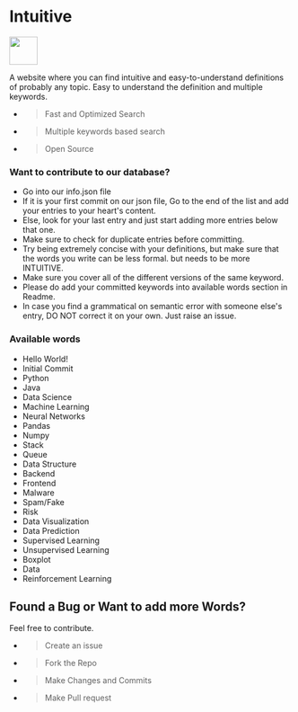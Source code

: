 # Intuitive  
<img src="https://logos-download.com/wp-content/uploads/2019/01/JavaScript_Logo.png" width="50" />

A website where you can find intuitive and easy-to-understand definitions of probably any topic.
Easy to understand the definition and multiple keywords.

- > Fast and Optimized Search
- > Multiple keywords based search
- > Open Source

### Want to contribute to our database?
- Go into our info.json file
- If it is your first commit on our json file, Go to the end of the list and add your entries to your heart's content.
- Else, look for your last entry and just start adding more entries below that one.
- Make sure to check for duplicate entries before committing.
- Try being extremely concise with your definitions, but make sure that the words you write can be less formal. but needs to be more INTUITIVE.
- Make sure you cover all of the different versions of the same keyword.
- Please do add your committed keywords into available words section in Readme.
- In case you find a grammatical on semantic error with someone else's entry, DO NOT correct it on your own. Just raise an issue.

### Available words
- Hello World!
- Initial Commit
- Python
- Java
- Data Science
- Machine Learning
- Neural Networks
- Pandas
- Numpy
- Stack
- Queue
- Data Structure
- Backend
- Frontend
- Malware
- Spam/Fake
- Risk
- Data Visualization
- Data Prediction
- Supervised Learning
- Unsupervised Learning
- Boxplot
- Data
- Reinforcement Learning

## Found a Bug or Want to add more Words?

Feel free to contribute.

- > Create an issue 
- > Fork the Repo
- > Make Changes and Commits
- > Make Pull request
